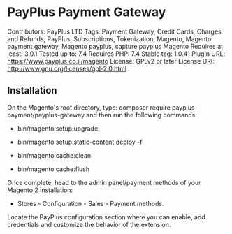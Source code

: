 # PayPlus Payment Gateway
Contributors: PayPlus LTD
Tags: Payment Gateway, Credit Cards, Charges and Refunds, PayPlus, Subscriptions, Tokenization, Magento, Magento payment gateway, Magento payplus, capture payplus Magento
Requires at least: 3.0.1
Tested up to: 7.4
Requires PHP: 7.4
Stable tag: 1.0.41
PlugIn URL: https://www.payplus.co.il/magento
License: GPLv2 or later
License URI: http://www.gnu.org/licenses/gpl-2.0.html

## Installation
On the Magento's root directory, type: composer require payplus-payment/payplus-gateway and then run the following commands:

- bin/magento setup:upgrade

- bin/magento setup:static-content:deploy -f

- bin/magento cache:clean

- bin/magento cache:flush

Once complete, head to the admin panel/payment methods of your Magento 2 installation:

- Stores - Configuration - Sales - Payment methods.

Locate the PayPlus configuration section where you can enable, add credentials and customize the behavior of the extension.
